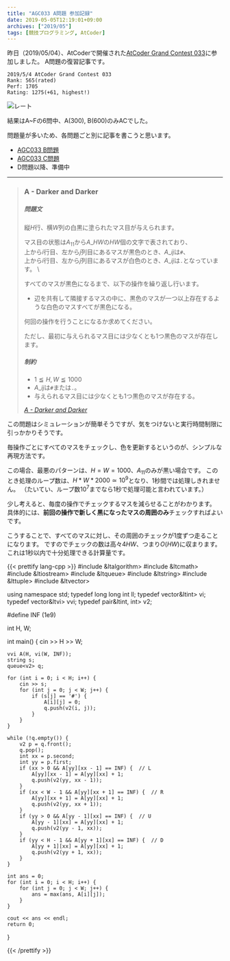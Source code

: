```yaml
---
title: "AGC033 A問題 参加記録"
date: 2019-05-05T12:19:01+09:00
archives: ["2019/05"]
tags: [競技プログラミング, AtCoder]
---
```


昨日（2019/05/04）、AtCoderで開催された[AtCoder Grand Contest 033](https://atcoder.jp/contests/agc033)に参加しました。
A問題の復習記事です。
<!--more-->
```
2019/5/4 AtCoder Grand Contest 033
Rank: 565(rated)
Perf: 1705
Rating: 1275(+61, highest!)
```

![レート](/blog/img/AtCoder20190504.png)

結果はA~Fの6問中、A(300), B(600)のみACでした。

問題量が多いため、各問題ごと別に記事を書こうと思います。

- [AGC033 B問題](/blog/2019/agc033_b問題_参加記録/)
- [AGC033 C問題](/blog/2019/agc033_c問題_参加記録/)
- D問題以降、準備中

---
> ### A - Darker and Darker
>
> ##### 問題文
>
> 縦$H$行、横$W$列の白黒に塗られたマス目が与えられます。
>
> マス目の状態は$A_{11}$から$A\_{HW}$の$HW$個の文字で表されており、  \
> 上から$i$行目、左から$j$列目にあるマスが黒色のとき、$A\_{ij}$は`#`、  \
> 上から$i$行目、左から$j$列目にあるマスが白色のとき、$A\_{ij}$は`.`となっています。  \
>
> すべてのマスが黒色になるまで、以下の操作を繰り返し行います。
>
> - 辺を共有して隣接するマスの中に、黒色のマスが一つ以上存在するような白色のマスすべてが黒色になる。
>
> 何回の操作を行うことになるか求めてください。
>
> ただし、最初に与えられるマス目には少なくとも1つ黒色のマスが存在します。
>
>
> ##### 制約
> - $1 ≦ H,W ≦ 1000$
> - $A\_{ij}$は`#`または`.`。
> - 与えられるマス目には少なくとも1つ黒色のマスが存在する。
>
> <cite>[A - Darker and Darker](https://atcoder.jp/contests/agc033/tasks/agc033_a)</cite>

この問題はシミュレーションが簡単そうですが、気をつけないと実行時間制限に引っかかりそうです。

毎操作ごとにすべてのマスをチェックし、色を更新するというのが、シンプルな再現方法です。

この場合、最悪のパターンは、$H=W=1000$、$A_{11}$のみが黒い場合です。
このとき処理のループ数は、$H*W*2000 \simeq 10^9$となり、1秒間では処理しきれません。
（たいてい、ループ数$10^7$までなら1秒で処理可能と言われています。）

少し考えると、毎度の操作でチェックするマスを減らせることがわかります。
具体的には、**前回の操作で新しく黒になったマスの周囲のみ**チェックすればよいです。

こうすることで、すべてのマスに対し、その周囲のチェックが1度ずつ走ることになります。
ですのでチェックの数は高々$4HW$、つまり$O(HW)$に収まります。
これは1秒以内で十分処理できる計算量です。


{{< prettify lang-cpp >}}
#include &ltalgorithm>
#include &ltcmath>
#include &ltiostream>
#include &ltqueue>
#include &ltstring>
#include &lttuple>
#include &ltvector>

using namespace std;
typedef long long int ll;
typedef vector&ltint> vi;
typedef vector&ltvi> vvi;
typedef pair&ltint, int> v2;

#define INF (1e9)

int H, W;

int main() {
    cin >> H >> W;

    vvi A(H, vi(W, INF));
    string s;
    queue<v2> q;

    for (int i = 0; i < H; i++) {
        cin >> s;
        for (int j = 0; j < W; j++) {
            if (s[j] == '#') {
                A[i][j] = 0;
                q.push(v2(i, j));
            }
        }
    }

    while (!q.empty()) {
        v2 p = q.front();
        q.pop();
        int xx = p.second;
        int yy = p.first;
        if (xx > 0 && A[yy][xx - 1] == INF) {  // L
            A[yy][xx - 1] = A[yy][xx] + 1;
            q.push(v2(yy, xx - 1));
        }
        if (xx < W - 1 && A[yy][xx + 1] == INF) {  // R
            A[yy][xx + 1] = A[yy][xx] + 1;
            q.push(v2(yy, xx + 1));
        }
        if (yy > 0 && A[yy - 1][xx] == INF) {  // U
            A[yy - 1][xx] = A[yy][xx] + 1;
            q.push(v2(yy - 1, xx));
        }
        if (yy < H - 1 && A[yy + 1][xx] == INF) {  // D
            A[yy + 1][xx] = A[yy][xx] + 1;
            q.push(v2(yy + 1, xx));
        }
    }

    int ans = 0;
    for (int i = 0; i < H; i++) {
        for (int j = 0; j < W; j++) {
            ans = max(ans, A[i][j]);
        }
    }

    cout << ans << endl;
    return 0;
}

{{< /prettify >}}
